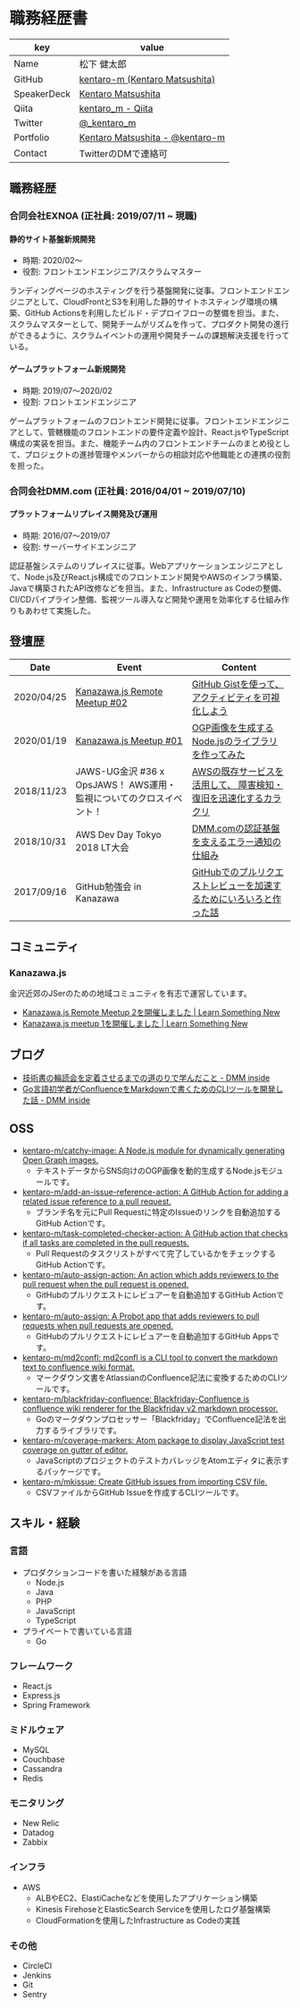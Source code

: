 # 職務経歴書
|key|value|
|---|-----|
|Name|松下 健太郎|
|GitHub|[kentaro-m \(Kentaro Matsushita\)](https://github.com/kentaro-m)|
|SpeakerDeck|[Kentaro Matsushita](https://speakerdeck.com/kentarom)|
|Qiita|[kentaro_m \- Qiita](https://qiita.com/kentaro_m)|
|Twitter|[@_kentaro_m](https://twitter.com/_kentaro_m)|
|Portfolio|[Kentaro Matsushita - @kentaro-m](https://kentarom.com/)|
|Contact|TwitterのDMで連絡可|

## 職務経歴

### 合同会社EXNOA (正社員: 2019/07/11 ~ 現職)

#### 静的サイト基盤新規開発
* 時期: 2020/02〜
* 役割: フロントエンドエンジニア/スクラムマスター

ランディングページのホスティングを行う基盤開発に従事。フロントエンドエンジニアとして、CloudFrontとS3を利用した静的サイトホスティング環境の構築、GitHub Actionsを利用したビルド・デプロイフローの整備を担当。また、スクラムマスターとして、開発チームがリズムを作って、プロダクト開発の進行ができるように、スクラムイベントの運用や開発チームの課題解決支援を行っている。

#### ゲームプラットフォーム新規開発
* 時期: 2019/07〜2020/02
* 役割: フロントエンドエンジニア

ゲームプラットフォームのフロントエンド開発に従事。フロントエンドエンジニアとして、管轄機能のフロントエンドの要件定義や設計、React.jsやTypeScript構成の実装を担当。また、機能チーム内のフロントエンドチームのまとめ役として、プロジェクトの進捗管理やメンバーからの相談対応や他職能との連携の役割を担った。

### 合同会社DMM.com (正社員: 2016/04/01 ~ 2019/07/10)

#### プラットフォームリプレイス開発及び運用
* 時期: 2016/07〜2019/07
* 役割: サーバーサイドエンジニア

認証基盤システムのリプレイスに従事。Webアプリケーションエンジニアとして、Node.js及びReact.js構成でのフロントエンド開発やAWSのインフラ構築、Javaで構築されたAPI改修などを担当。また、Infrastructure as Codeの整備、CI/CDパイプライン整備、監視ツール導入など開発や運用を効率化する仕組み作りもあわせて実施した。

## 登壇歴
|Date|Event|Content|
|----|-----|-------|
|2020/04/25|[Kanazawa.js Remote Meetup #02](https://speakerdeck.com/kentarom/lets-try-visualizing-your-activity-using-the-github-gist)|[GitHub Gistを使って、アクティビティを可視化しよう](https://speakerdeck.com/kentarom/lets-try-visualizing-your-activity-using-the-github-gist)|
|2020/01/19|[Kanazawa.js Meetup #01](https://kanazawajs.connpass.com/event/161078/)|[OGP画像を生成するNode.jsのライブラリを作ってみた](https://speakerdeck.com/kentarom/create-a-node-dot-js-module-for-generating-open-graph-image)|
|2018/11/23|JAWS-UG金沢 #36 x OpsJAWS！ AWS運用・監視についてのクロスイベント！|[AWSの既存サービスを活用して、 障害検知・復旧を迅速化するカラクリ](https://speakerdeck.com/kentarom/jaws-ug-kanazawa-x-opsjaws)|
|2018/10/31|AWS Dev Day Tokyo 2018 LT大会|[DMM.comの認証基盤を支えるエラー通知の仕組み](https://speakerdeck.com/kentarom/aws-dev-day-tokyo-2018-lightning-talk)|
|2017/09/16|GitHub勉強会 in Kanazawa|[GitHubでのプルリクエストレビューを加速するためにいろいろと作った話](https://speakerdeck.com/kentarom/githubtefalsehururikuesutorehiyuwojia-su-surutameniiroirotozuo-tutahua)|

## コミュニティ

### Kanazawa.js
金沢近郊のJSerのための地域コミュニティを有志で運営しています。

- [Kanazawa.js Remote Meetup 2を開催しました | Learn Something New](https://blog.kentarom.com/we-have-held-kanazawa-js-remote-meetup-2/)
- [Kanazawa.js meetup 1を開催しました | Learn Something New](https://blog.kentarom.com/we-have-held-kanazawa-js-meetup-1/)


## ブログ
* [技術書の輪読会を定着させるまでの道のりで学んだこと - DMM inside](https://inside.dmm.com/entry/2018/10/02/rindokukai)
* [Go言語初学者がConfluenceをMarkdownで書くためのCLIツールを開発した話 - DMM inside](https://inside.dmm.com/entry/2018/05/28/golang-cli-tool)

## OSS
* [kentaro-m/catchy-image: A Node.js module for dynamically generating Open Graph images.](https://github.com/kentaro-m/catchy-image)
  * テキストデータからSNS向けのOGP画像を動的生成するNode.jsモジュールです。
* [kentaro-m/add-an-issue-reference-action: A GitHub Action for adding a related issue reference to a pull request.](https://github.com/kentaro-m/add-an-issue-reference-action)
  * ブランチ名を元にPull Requestに特定のIssueのリンクを自動追加するGitHub Actionです。
* [kentaro-m/task-completed-checker-action: A GitHub action that checks if all tasks are completed in the pull requests.](https://github.com/kentaro-m/task-completed-checker-action)
  * Pull Requestのタスクリストがすべて完了しているかをチェックするGitHub Actionです。
* [kentaro-m/auto-assign-action: An action which adds reviewers to the pull request when the pull request is opened.](https://github.com/kentaro-m/auto-assign-action)
  * GitHubのプルリクエストにレビュアーを自動追加するGitHub Actionです。
* [kentaro-m/auto-assign: A Probot app that adds reviewers to pull requests when pull requests are opened.](https://github.com/kentaro-m/auto-assign)
  * GitHubのプルリクエストにレビュアーを自動追加するGitHub Appsです。
* [kentaro-m/md2confl: md2confl is a CLI tool to convert the markdown text to confluence wiki format.](https://github.com/kentaro-m/md2confl)
  * マークダウン文書をAtlassianのConfluence記法に変換するためのCLIツールです。
* [kentaro-m/blackfriday-confluence: Blackfriday-Confluence is confluence wiki renderer for the Blackfriday v2 markdown processor.](https://github.com/kentaro-m/blackfriday-confluence)
  * Goのマークダウンプロセッサー「Blackfriday」でConfluence記法を出力するライブラリです。
* [kentaro-m/coverage-markers: Atom package to display JavaScript test coverage on gutter of editor.](https://github.com/kentaro-m/coverage-markers)
  * JavaScriptのプロジェクトのテストカバレッジをAtomエディタに表示するパッケージです。
* [kentaro-m/mkissue: Create GitHub issues from importing CSV file.](https://github.com/kentaro-m/mkissue)
  * CSVファイルからGitHub Issueを作成するCLIツールです。

## スキル・経験

### 言語
* プロダクションコードを書いた経験がある言語
  * Node.js
  * Java
  * PHP
  * JavaScript
  * TypeScript
* プライベートで書いている言語
  * Go

### フレームワーク
* React.js
* Express.js
* Spring Framework

### ミドルウェア
* MySQL
* Couchbase
* Cassandra
* Redis

### モニタリング
* New Relic
* Datadog
* Zabbix

### インフラ
* AWS
  * ALBやEC2、ElastiCacheなどを使用したアプリケーション構築
  * Kinesis FirehoseとElasticSearch Serviceを使用したログ基盤構築
  * CloudFormationを使用したInfrastructure as Codeの実践

### その他
* CircleCI
* Jenkins
* Git
* Sentry

